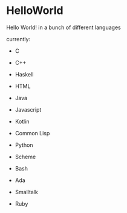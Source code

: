 # HelloWorld
Hello World! in a bunch of different languages

currently:

  - C
  
  - C++
  
  - Haskell
  
  - HTML
  
  - Java
  
  - Javascript
  
  - Kotlin
  
  - Common Lisp
  
  - Python
  
  - Scheme
  
  - Bash
  
  - Ada
  
  - Smalltalk

  - Ruby
